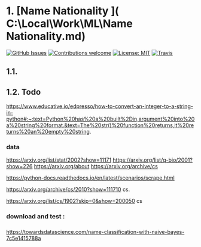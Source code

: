 # 1. [Name Nationality ]( C:\Local\Work\ML\Name Nationality.md)

[![GitHub Issues](https://img.shields.io/github/issues/zalandoresearch/flair.svg)](https://github.com/zalandoresearch/flair/issues)
[![Contributions welcome](https://img.shields.io/badge/contributions-welcome-brightgreen.svg)](CONTRIBUTING.md)
[![License: MIT](https://img.shields.io/badge/License-MIT-brightgreen.svg)](https://opensource.org/licenses/MIT)
[![Travis](https://img.shields.io/travis/zalandoresearch/flair.svg)](https://travis-ci.org/zalandoresearch/flair)

## 1.1.

## 1.2. Todo

https://www.educative.io/edpresso/how-to-convert-an-integer-to-a-string-in-python#:~:text=Python%20has%20a%20built%2Din,argument%20into%20a%20string%20format.&text=The%20str()%20function%20returns,it%20returns%20an%20empty%20string.

### data

https://arxiv.org/list/stat/2002?show=11171
https://arxiv.org/list/q-bio/2001?show=226
https://arxiv.org/about
https://arxiv.org/archive/cs

https://python-docs.readthedocs.io/en/latest/scenarios/scrape.html

https://arxiv.org/archive/cs/2010?show=111710
cs.

https://arxiv.org/list/cs/1902?skip=0&show=200050
cs

### download and test :


###

https://towardsdatascience.com/name-classification-with-naive-bayes-7c5e1415788a

